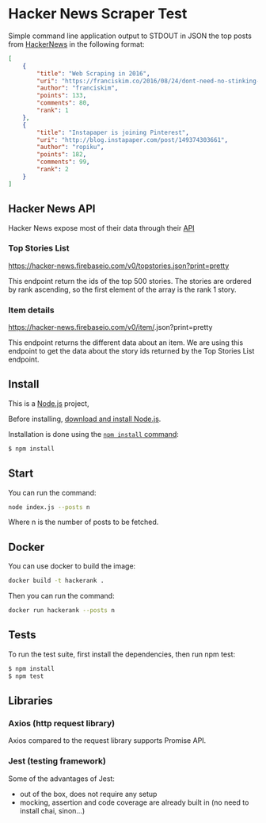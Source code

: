 # Hacker News Scraper Test

Simple command line application output to STDOUT in JSON the 
top posts from [HackerNews](https://news.ycombinator.com/news) in the following format:
```json
[
    {
        "title": "Web Scraping in 2016",
        "uri": "https://franciskim.co/2016/08/24/dont-need-no-stinking-api-web-scraping-2016-beyond/",
        "author": "franciskim",
        "points": 133,
        "comments": 80,
        "rank": 1
    },
    {
        "title": "Instapaper is joining Pinterest",
        "uri": "http://blog.instapaper.com/post/149374303661",
        "author": "ropiku",
        "points": 182,
        "comments": 99,
        "rank": 2
    }
]
```


## Hacker News API
Hacker News expose most of their data through their [API](https://github.com/HackerNews/API)

### Top Stories List
https://hacker-news.firebaseio.com/v0/topstories.json?print=pretty

This endpoint return the ids of the top 500 stories.
The stories are ordered by rank ascending, so the first element of the array is the rank 1 story.

### Item details
https://hacker-news.firebaseio.com/v0/item/<id>.json?print=pretty

This endpoint returns the different data about an item.
We are using this endpoint to get the data about the story ids returned by the Top Stories List endpoint.

## Install
This is a [Node.js](https://nodejs.org/en/) project,

Before installing, [download and install Node.js](https://nodejs.org/en/download/).

Installation is done using the
[`npm install` command](https://docs.npmjs.com/getting-started/installing-npm-packages-locally):

```bash
$ npm install
```

## Start
You can run the command:
```bash
node index.js --posts n
```
Where n is the number of posts to be fetched.

## Docker
You can use docker to build the image:
```bash
docker build -t hackerank .
```

Then you can run the command:
```bash
docker run hackerank --posts n
```

## Tests
To run the test suite, first install the dependencies, then run npm test:
```bash
$ npm install
$ npm test
```

## Libraries

### Axios (http request library)

Axios compared to the request library supports Promise API. 

### Jest (testing framework)
Some of the advantages of Jest:
- out of the box, does not require any setup
- mocking, assertion and code coverage are already built in (no need to install chai, sinon...)


